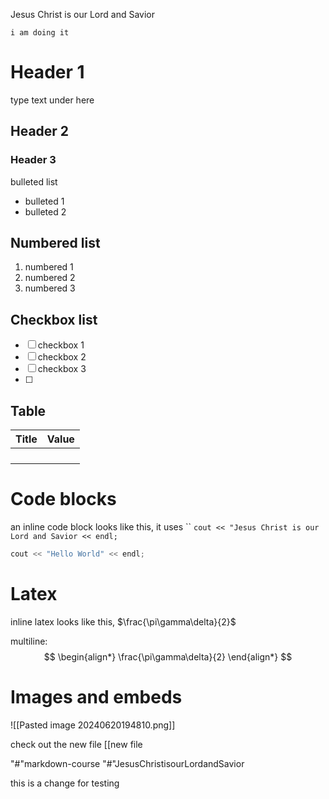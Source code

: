 Jesus Christ is our Lord and Savior


	i am doing it
# Header 1
type text under here

## Header 2

### Header 3

bulleted list
- bulleted 1
- bulleted 2

## Numbered list
1. numbered 1
2. numbered 2
3. numbered 3

## Checkbox list
- [ ] checkbox 1
- [ ] checkbox 2
- [ ] checkbox 3
- [ ]

## Table 
| Title | Value |
| ----- | ----- |
|       |       |
|       |       |
|       |       |
|       |       |

# Code blocks
an inline code block looks like this, it uses ``
`cout << "Jesus Christ is our Lord and Savior << endl;`

``` c++ 
cout << "Hello World" << endl;
```

# Latex

inline latex looks like this, $\frac{\pi\gamma\delta}{2}$

multiline:
$$
\begin{align*}
\frac{\pi\gamma\delta}{2}
\end{align*}
$$

# Images and embeds

![[Pasted image 20240620194810.png]]




check out the new file [[new file

"#"markdown-course
"#"JesusChristisourLordandSavior

this is a change for testing